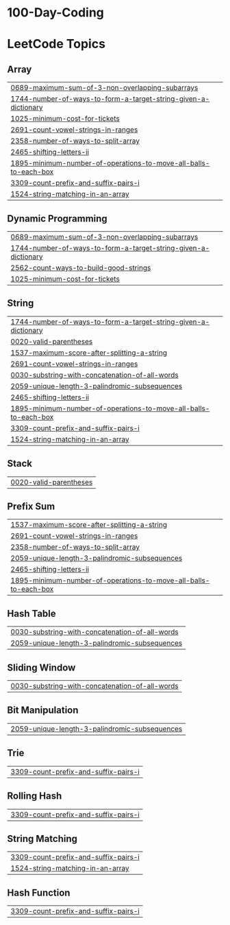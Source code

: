 # 100-Day-Coding
<!---LeetCode Topics Start-->
# LeetCode Topics
## Array
|  |
| ------- |
| [0689-maximum-sum-of-3-non-overlapping-subarrays](https://github.com/vitthal069/100-Day-Coding/tree/master/0689-maximum-sum-of-3-non-overlapping-subarrays) |
| [1744-number-of-ways-to-form-a-target-string-given-a-dictionary](https://github.com/vitthal069/100-Day-Coding/tree/master/1744-number-of-ways-to-form-a-target-string-given-a-dictionary) |
| [1025-minimum-cost-for-tickets](https://github.com/vitthal069/100-Day-Coding/tree/master/1025-minimum-cost-for-tickets) |
| [2691-count-vowel-strings-in-ranges](https://github.com/vitthal069/100-Day-Coding/tree/master/2691-count-vowel-strings-in-ranges) |
| [2358-number-of-ways-to-split-array](https://github.com/vitthal069/100-Day-Coding/tree/master/2358-number-of-ways-to-split-array) |
| [2465-shifting-letters-ii](https://github.com/vitthal069/100-Day-Coding/tree/master/2465-shifting-letters-ii) |
| [1895-minimum-number-of-operations-to-move-all-balls-to-each-box](https://github.com/vitthal069/100-Day-Coding/tree/master/1895-minimum-number-of-operations-to-move-all-balls-to-each-box) |
| [3309-count-prefix-and-suffix-pairs-i](https://github.com/vitthal069/100-Day-Coding/tree/master/3309-count-prefix-and-suffix-pairs-i) |
| [1524-string-matching-in-an-array](https://github.com/vitthal069/100-Day-Coding/tree/master/1524-string-matching-in-an-array) |
## Dynamic Programming
|  |
| ------- |
| [0689-maximum-sum-of-3-non-overlapping-subarrays](https://github.com/vitthal069/100-Day-Coding/tree/master/0689-maximum-sum-of-3-non-overlapping-subarrays) |
| [1744-number-of-ways-to-form-a-target-string-given-a-dictionary](https://github.com/vitthal069/100-Day-Coding/tree/master/1744-number-of-ways-to-form-a-target-string-given-a-dictionary) |
| [2562-count-ways-to-build-good-strings](https://github.com/vitthal069/100-Day-Coding/tree/master/2562-count-ways-to-build-good-strings) |
| [1025-minimum-cost-for-tickets](https://github.com/vitthal069/100-Day-Coding/tree/master/1025-minimum-cost-for-tickets) |
## String
|  |
| ------- |
| [1744-number-of-ways-to-form-a-target-string-given-a-dictionary](https://github.com/vitthal069/100-Day-Coding/tree/master/1744-number-of-ways-to-form-a-target-string-given-a-dictionary) |
| [0020-valid-parentheses](https://github.com/vitthal069/100-Day-Coding/tree/master/0020-valid-parentheses) |
| [1537-maximum-score-after-splitting-a-string](https://github.com/vitthal069/100-Day-Coding/tree/master/1537-maximum-score-after-splitting-a-string) |
| [2691-count-vowel-strings-in-ranges](https://github.com/vitthal069/100-Day-Coding/tree/master/2691-count-vowel-strings-in-ranges) |
| [0030-substring-with-concatenation-of-all-words](https://github.com/vitthal069/100-Day-Coding/tree/master/0030-substring-with-concatenation-of-all-words) |
| [2059-unique-length-3-palindromic-subsequences](https://github.com/vitthal069/100-Day-Coding/tree/master/2059-unique-length-3-palindromic-subsequences) |
| [2465-shifting-letters-ii](https://github.com/vitthal069/100-Day-Coding/tree/master/2465-shifting-letters-ii) |
| [1895-minimum-number-of-operations-to-move-all-balls-to-each-box](https://github.com/vitthal069/100-Day-Coding/tree/master/1895-minimum-number-of-operations-to-move-all-balls-to-each-box) |
| [3309-count-prefix-and-suffix-pairs-i](https://github.com/vitthal069/100-Day-Coding/tree/master/3309-count-prefix-and-suffix-pairs-i) |
| [1524-string-matching-in-an-array](https://github.com/vitthal069/100-Day-Coding/tree/master/1524-string-matching-in-an-array) |
## Stack
|  |
| ------- |
| [0020-valid-parentheses](https://github.com/vitthal069/100-Day-Coding/tree/master/0020-valid-parentheses) |
## Prefix Sum
|  |
| ------- |
| [1537-maximum-score-after-splitting-a-string](https://github.com/vitthal069/100-Day-Coding/tree/master/1537-maximum-score-after-splitting-a-string) |
| [2691-count-vowel-strings-in-ranges](https://github.com/vitthal069/100-Day-Coding/tree/master/2691-count-vowel-strings-in-ranges) |
| [2358-number-of-ways-to-split-array](https://github.com/vitthal069/100-Day-Coding/tree/master/2358-number-of-ways-to-split-array) |
| [2059-unique-length-3-palindromic-subsequences](https://github.com/vitthal069/100-Day-Coding/tree/master/2059-unique-length-3-palindromic-subsequences) |
| [2465-shifting-letters-ii](https://github.com/vitthal069/100-Day-Coding/tree/master/2465-shifting-letters-ii) |
| [1895-minimum-number-of-operations-to-move-all-balls-to-each-box](https://github.com/vitthal069/100-Day-Coding/tree/master/1895-minimum-number-of-operations-to-move-all-balls-to-each-box) |
## Hash Table
|  |
| ------- |
| [0030-substring-with-concatenation-of-all-words](https://github.com/vitthal069/100-Day-Coding/tree/master/0030-substring-with-concatenation-of-all-words) |
| [2059-unique-length-3-palindromic-subsequences](https://github.com/vitthal069/100-Day-Coding/tree/master/2059-unique-length-3-palindromic-subsequences) |
## Sliding Window
|  |
| ------- |
| [0030-substring-with-concatenation-of-all-words](https://github.com/vitthal069/100-Day-Coding/tree/master/0030-substring-with-concatenation-of-all-words) |
## Bit Manipulation
|  |
| ------- |
| [2059-unique-length-3-palindromic-subsequences](https://github.com/vitthal069/100-Day-Coding/tree/master/2059-unique-length-3-palindromic-subsequences) |
## Trie
|  |
| ------- |
| [3309-count-prefix-and-suffix-pairs-i](https://github.com/vitthal069/100-Day-Coding/tree/master/3309-count-prefix-and-suffix-pairs-i) |
## Rolling Hash
|  |
| ------- |
| [3309-count-prefix-and-suffix-pairs-i](https://github.com/vitthal069/100-Day-Coding/tree/master/3309-count-prefix-and-suffix-pairs-i) |
## String Matching
|  |
| ------- |
| [3309-count-prefix-and-suffix-pairs-i](https://github.com/vitthal069/100-Day-Coding/tree/master/3309-count-prefix-and-suffix-pairs-i) |
| [1524-string-matching-in-an-array](https://github.com/vitthal069/100-Day-Coding/tree/master/1524-string-matching-in-an-array) |
## Hash Function
|  |
| ------- |
| [3309-count-prefix-and-suffix-pairs-i](https://github.com/vitthal069/100-Day-Coding/tree/master/3309-count-prefix-and-suffix-pairs-i) |
<!---LeetCode Topics End-->